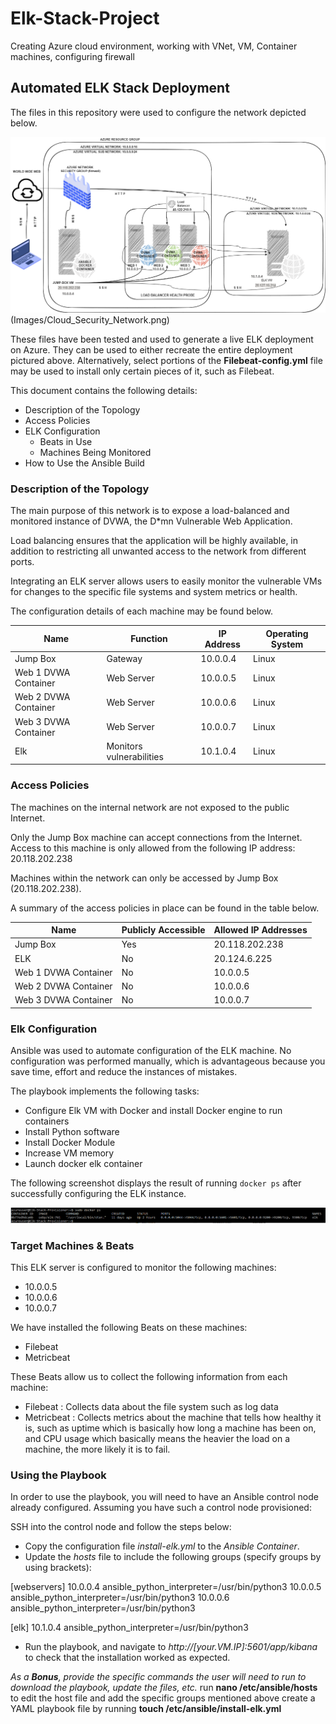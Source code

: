 # Elk-Stack-Project
Creating Azure cloud environment, working with VNet, VM, Container machines, configuring firewall
## Automated ELK Stack Deployment

The files in this repository were used to configure the network depicted below.

![Image of Cloud Security Network](https://github.com/Wakanadan/Elk-Stack-Project/blob/main/Diagrams/Cloud_Security_Network.png "Cloud_Security_Network")
(Images/Cloud_Security_Network.png)

These files have been tested and used to generate a live ELK deployment on Azure. They can be used to either recreate the entire deployment pictured above. Alternatively, select portions of the __Filebeat-config.yml__ file may be used to install only certain pieces of it, such as Filebeat.

This document contains the following details:
- Description of the Topology
- Access Policies
- ELK Configuration
  - Beats in Use
  - Machines Being Monitored
- How to Use the Ansible Build


### Description of the Topology

The main purpose of this network is to expose a load-balanced and monitored instance of DVWA, the D*mn Vulnerable Web Application.

Load balancing ensures that the application will be highly available, in addition to restricting all unwanted access to the network from different ports.

Integrating an ELK server allows users to easily monitor the vulnerable VMs for changes to the specific file systems and system metrics or health.


The configuration details of each machine may be found below.


| Name     | Function | IP Address | Operating System |
|----------|----------|------------|------------------|
| Jump Box | Gateway  | 10.0.0.4   | Linux            |
| Web 1 DVWA Container    | Web Server   | 10.0.0.5   | Linux            |
| Web 2 DVWA Container    | Web Server   | 10.0.0.6   | Linux            |
| Web 3 DVWA Container    | Web Server   | 10.0.0.7   | Linux            |
| Elk  |  Monitors  vulnerabilities  | 10.1.0.4   | Linux            |


### Access Policies

The machines on the internal network are not exposed to the public Internet. 

Only the Jump Box machine can accept connections from the Internet. Access to this machine is only allowed from the following IP address: 20.118.202.238 


Machines within the network can only be accessed by Jump Box (20.118.202.238).

A summary of the access policies in place can be found in the table below.

| Name     | Publicly Accessible | Allowed IP Addresses |
|----------|---------------------|----------------------|
| Jump Box | Yes              |   20.118.202.238   |
| ELK         |     No               |     20.124.6.225                 |
|  Web 1 DVWA Container        |     No                |   10.0.0.5                   |
|  Web 2 DVWA Container        |     No                |   10.0.0.6                   |
|  Web 3 DVWA Container        |     No                |   10.0.0.7                   |

### Elk Configuration

Ansible was used to automate configuration of the ELK machine. No configuration was performed manually, which is advantageous because you save time, effort and reduce the instances of mistakes. 

The playbook implements the following tasks:
- Configure Elk VM with Docker and install Docker engine to run containers
- Install Python software
- Install Docker Module
- Increase VM memory
- Launch docker elk container

The following screenshot displays the result of running `docker ps` after successfully configuring the ELK instance.

![docker ps resulting image](Images/docker_ps_output.png)

### Target Machines & Beats
This ELK server is configured to monitor the following machines:
- 10.0.0.5
- 10.0.0.6
- 10.0.0.7

We have installed the following Beats on these machines:
- Filebeat
- Metricbeat

These Beats allow us to collect the following information from each machine:
- Filebeat : Collects data about the file system such as log data
- Metricbeat : Collects metrics about the machine that tells how healthy it is, such as uptime which is basically how long a machine has been on, and CPU usage which basically means the heavier the load on a machine, the more likely it is to fail.

### Using the Playbook
In order to use the playbook, you will need to have an Ansible control node already configured. Assuming you have such a control node provisioned: 

SSH into the control node and follow the steps below:
- Copy the configuration file _install-elk.yml_ to the _Ansible Container_.
- Update the _hosts_ file to include the following groups (specify groups by using brackets):

[webservers]
 10.0.0.4 ansible_python_interpreter=/usr/bin/python3
 10.0.0.5 ansible_python_interpreter=/usr/bin/python3
 10.0.0.6 ansible_python_interpreter=/usr/bin/python3

 [elk]
 10.1.0.4 ansible_python_interpreter=/usr/bin/python3

- Run the playbook, and navigate to _http://[your.VM.IP]:5601/app/kibana_ to check that the installation worked as expected.

_As a **Bonus**, provide the specific commands the user will need to run to download the playbook, update the files, etc._
run __nano /etc/ansible/hosts__ to edit the host file and add the specific groups mentioned above
create a YAML playbook file by running __touch /etc/ansible/install-elk.yml__
